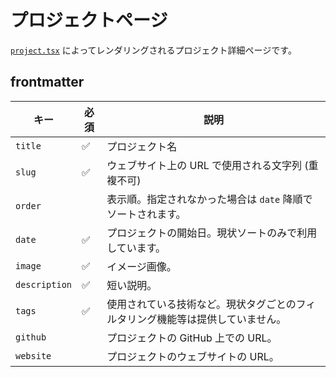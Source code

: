 # プロジェクトページ

[`project.tsx`](/src/templates/project.tsx) によってレンダリングされるプロジェクト詳細ページです。

## frontmatter

| キー          | 必須 | 説明                                                                           |
| ------------- | ---- | ------------------------------------------------------------------------------ |
| `title`       | ✅   | プロジェクト名                                                                 |
| `slug`        | ✅   | ウェブサイト上の URL で使用される文字列 (重複不可)                             |
| `order`       |      | 表示順。指定されなかった場合は `date` 降順でソートされます。                   |
| `date`        | ✅   | プロジェクトの開始日。現状ソートのみで利用しています。                         |
| `image`       | ✅   | イメージ画像。                                                                 |
| `description` | ✅   | 短い説明。                                                                     |
| `tags`        | ✅   | 使用されている技術など。現状タグごとのフィルタリング機能等は提供していません。 |
| `github`      |      | プロジェクトの GitHub 上での URL。                                             |
| `website`     |      | プロジェクトのウェブサイトの URL。                                             |
